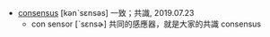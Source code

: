 - [consensus](https://tw.dictionary.search.yahoo.com/search?p=consensus) [kənˋsɛnsəs] 一致；共識, 2019.07.23
  - con sensor [ˋsɛnsɚ] 共同的感應器，就是大家的共識 consensus
